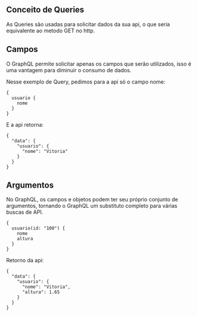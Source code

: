 ## Conceito de Queries

As Queries são usadas para solicitar dados da sua api, o que seria equivalente ao metodo GET no http. 

## Campos

O GraphQL permite solicitar apenas os campos que serão utilizados, isso é uma vantagem para diminuir o consumo de dados.

Nesse exemplo de Query, pedimos para a api só o campo nome:
```
{
  usuario {
    nome
  }
}
```

E a api retorna: 
```
{
  "data": {
    "usuario": {
      "nome": "Vitoria"
    }
  }
}
```

## Argumentos

No GraphQL, os campos e objetos podem ter seu próprio conjunto de argumentos, tornando o GraphQL um substituto completo para várias buscas de API.

```
{
  usuario(id: "100") {
    nome
    altura
  }
}
````

Retorno da api:
```
{
  "data": {
    "usuario": {
      "nome": "Vitoria",
      "altura": 1.65
    }
  }
}
```

